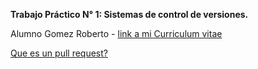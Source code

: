**Trabajo Práctico N° 1: Sistemas de control de versiones.**

Alumno Gomez Roberto - [link a mi Curriculum vitae](https://github.com/rober16/Lab-4/blob/master/CV.md)

[Que es un pull request?](https://github.com/rober16/Lab-4/blob/test/Pull.md)